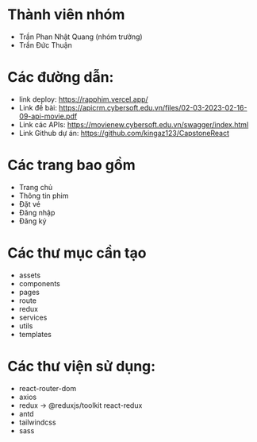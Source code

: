 # Thành viên nhóm
  - Trần Phan Nhật Quang (nhóm trưởng)
  - Trần Đức Thuận

# Các đường dẫn:
  - link deploy: https://rapphim.vercel.app/
  - Link đề bài: https://apicrm.cybersoft.edu.vn/files/02-03-2023-02-16-09-api-movie.pdf
  - Link các APIs: https://movienew.cybersoft.edu.vn/swagger/index.html
  - Link Github dự án: https://github.com/kingaz123/CapstoneReact

# Các trang bao gồm
  - Trang chủ
  - Thông tin phim
  - Đặt vé
  - Đăng nhập
  - Đăng ký

# Các thư mục cần tạo
  - assets
  - components
  - pages
  - route
  - redux
  - services
  - utils
  - templates

# Các thư viện sử dụng:
  - react-router-dom
  - axios
  - redux -> @reduxjs/toolkit react-redux
  - antd 
  - tailwindcss
  - sass



